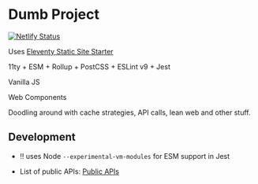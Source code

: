 # Dumb Project

[![Netlify Status](https://api.netlify.com/api/v1/badges/282e53c8-e34f-49d1-93ac-796ff82ec269/deploy-status)](https://app.netlify.com/sites/playful-pothos-67a119/deploys?branch=main)

Uses [Eleventy Static Site Starter](https://github.com/welt/eleventy-static-starter.git)

11ty + ESM + Rollup + PostCSS + ESLint v9 + Jest

Vanilla JS

Web Components

Doodling around with cache strategies, API calls, lean web and other stuff.

## Development

+ !! uses Node `--experimental-vm-modules` for ESM support in Jest

+ List of public APIs: [Public APIs](https://github.com/public-api-lists/public-api-lists)
